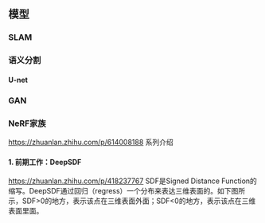 
## 模型
### SLAM

### 语义分割

#### U-net
### GAN
### NeRF家族
https://zhuanlan.zhihu.com/p/614008188 系列介绍
#### 1. 前期工作：DeepSDF
https://zhuanlan.zhihu.com/p/418237767
SDF是Signed Distance Function的缩写。DeepSDF通过回归（regress）一个分布来表达三维表面的。如下图所示，SDF>0的地方，表示该点在三维表面外面；SDF<0的地方，表示该点在三维表面里面。

